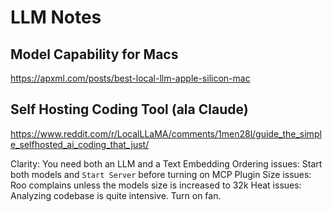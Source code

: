 # LLM Notes

## Model Capability for Macs

https://apxml.com/posts/best-local-llm-apple-silicon-mac

## Self Hosting Coding Tool (ala Claude)
https://www.reddit.com/r/LocalLLaMA/comments/1men28l/guide_the_simple_selfhosted_ai_coding_that_just/

Clarity: You need both an LLM and a Text Embedding
Ordering issues: Start both models and `Start Server` before turning on MCP Plugin
Size issues: Roo complains unless the models size is increased to 32k
Heat issues: Analyzing codebase is quite intensive. Turn on fan.
